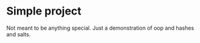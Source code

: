 # Simple project

Not meant to be anything special. Just a demonstration of oop and hashes and salts.
